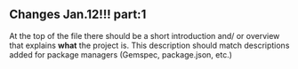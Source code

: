 ## Changes Jan.12!!! part:1

At the top of the file there should be a short introduction and/ or overview that explains **what** the project is. This description should match descriptions added for package managers (Gemspec, package.json, etc.)
